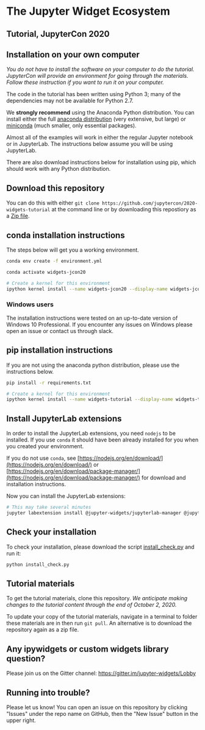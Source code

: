 # The Jupyter Widget Ecosystem

## Tutorial, JupyterCon 2020

## Installation on your own computer

*You do not have to install the software on your computer to do the tutorial. JupyterCon will provide an environment for going through the materials. Follow these instruction if you want to run it on your computer.*

The code in the tutorial has been written using Python 3; many of the dependencies may not be available for Python 2.7.

We **strongly recommend** using the Anaconda Python distribution. You can install either the full [anaconda distribution](https://www.continuum.io/downloads) (very extensive, but large) or [miniconda](https://conda.io/miniconda.html) (much smaller, only essential packages).

Almost all of the examples will work in either the regular Jupyter notebook or in JupyterLab. The instructions below assume you will be using JupyterLab.

There are also download instructions below for installation using pip, which should work with any Python distribution.

## Download this repository

You can do this with either
`git clone https://github.com/jupytercon/2020-widgets-tutorial` at the command
line or by downloading this repostiory as a [Zip file](https://github.com/jupytercon/2020-widgets-tutorial/archive/master.zip).

## conda installation instructions

The steps below will get you a working environment.

```bash
conda env create -f environment.yml

conda activate widgets-jcon20

# Create a kernel for this environment
ipython kernel install --name widgets-jcon20 --display-name widgets-jcon20 --sys-prefix
```

### Windows users
The installation instructions were tested on an up-to-date version of Windows 10 Professional. If you encounter any issues on Windows please open an issue or contact us through slack.

## pip installation instructions

If you are not using the anaconda python distribution, please use the instructions below.

```bash
pip install -r requirements.txt

# Create a kernel for this environment
ipython kernel install --name widgets-tutorial --display-name widgets-tutorial --sys-prefix
```

## Install JupyterLab extensions

In order to install the JupyterLab extensions, you need `nodejs` to be installed. If you use `conda` it should have been already installed for you when you created your environment.


If you do not use `conda`, see [https://nodejs.org/en/download/](https://nodejs.org/en/download/) or [https://nodejs.org/en/download/package-manager/](https://nodejs.org/en/download/package-manager/) for download and installation instructions.


Now you can install the JupyterLab extensions:

```bash
# This may take several minutes
jupyter labextension install @jupyter-widgets/jupyterlab-manager @jupyter-widgets/jupyterlab-sidecar bqplot
```

<!-- **Only if we use them: `ipysheet ipytree`** -->

## Check your installation

To check your installation, please download the script [install_check.py](https://raw.githubusercontent.com/jupytercon/2020-widgets-tutorial/master/install_check.py) and run it:

```bash
python install_check.py
```

## Tutorial materials

To get the tutorial materials, clone this repository. *We anticipate making changes to the tutorial content through the end of October 2, 2020.*

To update your copy of the tutorial materials, navigate in a terminal to folder these materials are in then run `git pull`. An alternative is to download the repository again as a zip file.

## Any ipywidgets or custom widgets library question?

Please join us on the Gitter channel: https://gitter.im/jupyter-widgets/Lobby

## Running into trouble?

Please let us know! You can open an issue on this repository by clicking "Issues" under the repo name on GitHub, then the "New Issue" button in the upper right.
